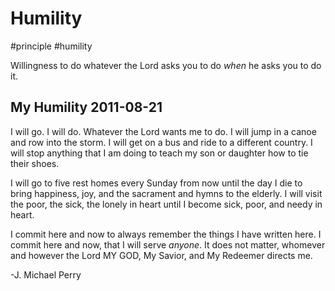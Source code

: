 # Humility
#principle 
#humility

Willingness to do whatever the Lord asks you to do *when* he asks you to do it.

## My Humility 2011-08-21
I will go. I will do. Whatever the Lord wants me to do. I will jump in a canoe and row into the storm. I will get on a bus and ride to a different country. I will stop anything that I am doing to teach my son or daughter how to tie their shoes. 

I will go to five rest homes every Sunday from now until the day I die to bring happiness, joy, and the sacrament and hymns to the elderly. I will visit the poor, the sick, the lonely in heart until I become sick, poor, and needy in heart.

I commit here and now to always remember the things I have written here. I commit here and now, that I will serve *anyone*. It does not matter, whomever and however the Lord MY GOD, My Savior, and My Redeemer directs me.

-J. Michael Perry